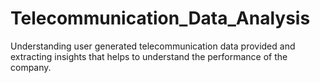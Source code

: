 # Telecommunication_Data_Analysis
Understanding user generated telecommunication data provided and extracting insights that helps to understand the performance of the company.

